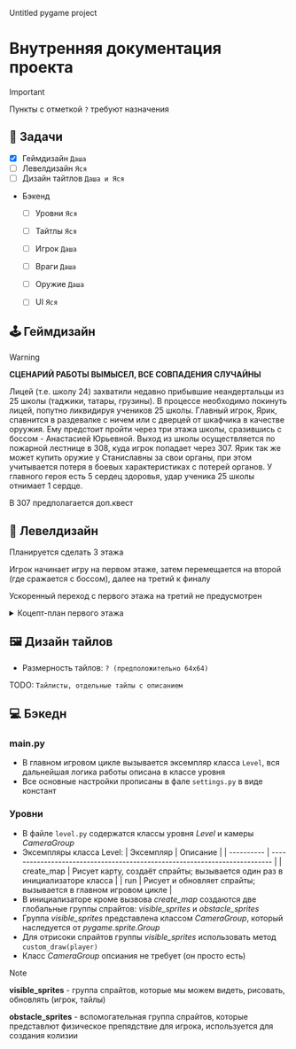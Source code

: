 Untitled pygame project
# Внутренняя документация проекта

> [!IMPORTANT]
> Пункты с отметкой `?` требуют назначения


## 📑 Задачи
- [x] Геймдизайн `Даша`
- [ ] Левелдизайн `Яся`
- [ ] Дизайн тайтлов `Даша и Яся`
- Бэкенд
  - [ ] Уровни `Яся`
  - [ ] Тайтлы `Яся`
  - [ ] Игрок `Даша`
  - [ ] Враги `Даша`
  - [ ] Оружие `Даша`
  - [ ] UI `Яся`


## 🕹 Геймдизайн 

> [!WARNING]
> **СЦЕНАРИЙ РАБОТЫ ВЫМЫСЕЛ, ВСЕ СОВПАДЕНИЯ СЛУЧАЙНЫ**

Лицей (т.е. школу 24) захватили недавно прибывшие неандертальцы из 25 школы (таджики, татары, грузины). В процессе необходимо покинуть лицей, попутно ликвидируя учеников 25 школы. Главный игрок, Ярик, спавнится в раздевалке с ничем или с дверцей от шкафчика в качестве оруужия. Ему предстоит пройти через три этажа школы, сразившись с боссом - Анастасией Юрьевной. Выход из школы осуществляется по пожарной лестнице в 308, куда игрок попадает через 307. Ярик так же может купить оружие у Станиславны за свои органы, при этом учитывается потеря в боевых характеристиках с потерей органов. У главного героя есть 5 сердец здоровья, удар ученика 25 школы отнимает 1 сердце.

В 307 предполагается доп.квест


## 📐 Левелдизайн
Планируется сделать 3 этажа

Игрок начинает игру на первом этаже, затем перемещается на второй (где сражается с боссом), далее на третий к финалу

Ускоренный переход с первого этажа на третий не предусмотрен

<details>
<summary>Коцепт-план первого этажа</summary>
  
![Коцепт-план первого этажа](https://github.com/PlakIA/pygame-resources/blob/8cc521b305e00315b415075ad5a55a7611ed49a4/docs-resources/NVIDIA_Share_0qIfJ7E5Lu.png)
</details>


## 🖼 Дизайн тайлов
- Размерность тайлов: `? (предположительно 64x64)`

TODO: `Тайлисты, отдельные тайлы с описанием`


## 💻 Бэкедн


### main.py
- В главном игровом цикле вызывается эксемпляр класса `Level`, вся дальнейшая логика работы описана в классе уровня
- Все основные настройки прописаны в фале `settings.py` в виде констант

  
### Уровни
- В файле `level.py` содержатся классы уровня *Level* и камеры *CameraGroup*
- Эксемпляры класса Level:
    | Эксемпляр  | Описание                                                                   |
    | ---------- | -------------------------------------------------------------------------- |
    | create_map | Рисует карту, создаёт спрайты; вызывается один раз в инициализаторе класса |
    | run        | Рисует и обновляет спрайты; вызывается в главном игровом цикле             |
- В инициализаторе кроме вызвова *create_map* создаются две глобальные группы спрайтов: *visible_sprites* и *obstacle_sprites*
- Группа *visible_sprites* представлена классом *CameraGroup*, который наследуется от *pygame.sprite.Group*
- Для отрисоки спрайтов группы *visible_sprites* использовать метод `custom_draw(player)`
- Класс *CameraGroup* опсиания не требует (он просто есть)

> [!NOTE]
  > **visible_sprites** - группа спрайтов, которые мы можем видеть, рисовать, обновлять (игрок, тайлы)
  > 
  > **obstacle_sprites** - вспомогательная группа спрайтов, которые представлют физическое препядствие для игрока, используется для создания колизии
  
